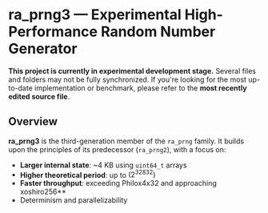 # ra_prng3 — Experimental High-Performance Random Number Generator

**This project is currently in experimental development stage.**
Several files and folders may not be fully synchronized. If you're looking for the most up-to-date implementation or benchmark, please refer to the **most recently edited source file**.

## Overview

**ra_prng3** is the third-generation member of the `ra_prng` family. It builds upon the principles of its predecessor (`ra_prng2`), with a focus on:

- **Larger internal state**: ~4 KB using `uint64_t` arrays
- **Higher theoretical period**: up to $(2^{32832})$
- **Faster throughput**: exceeding Philox4x32 and approaching xoshiro256**
- Determinism and parallelizability
